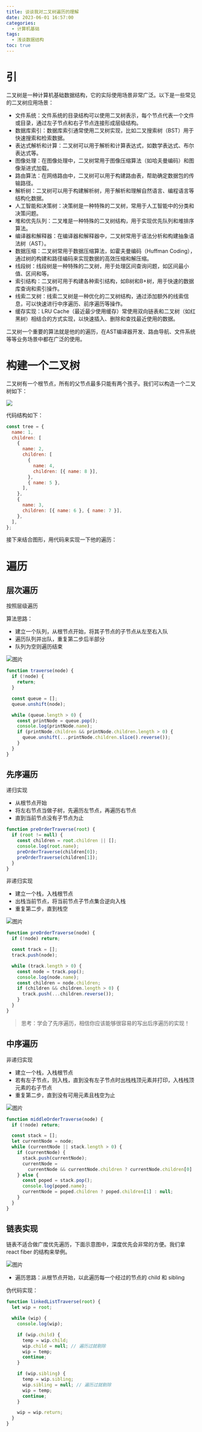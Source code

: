 ```yaml
---
title: 谈谈我对二叉树遍历的理解
date: 2023-06-01 16:57:00
categories:
  - 计算机基础
tags:
  - 浅谈数据结构
toc: true
---
```


# 引

二叉树是一种计算机基础数据结构，它的实际使用场景非常广泛。以下是一些常见的二叉树应用场景：

- 文件系统：文件系统的目录结构可以使用二叉树表示，每个节点代表一个文件或目录，通过左子节点和右子节点连接形成层级结构。
- 数据库索引：数据库索引通常使用二叉树实现，比如二叉搜索树（BST）用于快速搜索和检索数据。
- 表达式解析和计算：二叉树可以用于解析和计算表达式，如数学表达式、布尔表达式等。
- 图像处理：在图像处理中，二叉树常用于图像压缩算法（如哈夫曼编码）和图像渐进式加载。
- 路由算法：在网络路由中，二叉树可以用于构建路由表，帮助确定数据包的传输路径。
- 解析树：二叉树可以用于构建解析树，用于解析和理解自然语言、编程语言等结构化数据。
- 人工智能和决策树：决策树是一种特殊的二叉树，常用于人工智能中的分类和决策问题。
- 堆和优先队列：二叉堆是一种特殊的二叉树结构，用于实现优先队列和堆排序算法。
- 编译器和解释器：在编译器和解释器中，二叉树常用于语法分析和构建抽象语法树（AST）。
- 数据压缩：二叉树常用于数据压缩算法，如霍夫曼编码（Huffman Coding），通过树的构建和路径编码来实现数据的高效压缩和解压缩。
- 线段树：线段树是一种特殊的二叉树，用于处理区间查询问题，如区间最小值、区间和等。
- 索引结构：二叉树可用于构建各种索引结构，如B树和B+树，用于快速的数据库查询和索引操作。
- 线索二叉树：线索二叉树是一种优化的二叉树结构，通过添加额外的线索信息，可以快速进行中序遍历、前序遍历等操作。
- 缓存实现：LRU Cache（最近最少使用缓存）常使用双向链表和二叉树（如红黑树）相结合的方式实现，以快速插入、删除和查找最近使用的数据。

二叉树一个重要的算法就是他的的遍历，在AST编译器开发、路由导航、文件系统等等业务场景中都在广泛的使用。


# 构建一个二叉树

二叉树有一个根节点，所有的父节点最多只能有两个孩子。我们可以构造一个二叉树如下：

![](images/tree.png)

代码结构如下：

```js
const tree = {
  name: 1,
  children: [
    {
      name: 2,
      children: [
        {
          name: 4,
          children: [{ name: 8 }],
        },
        { name: 5 },
      ],
    },
    {
      name: 3,
      children: [{ name: 6 }, { name: 7 }],
    },
  ],
};
```

接下来结合图形，用代码来实现一下他的遍历：

# 遍历

## 层次遍历

按照层级遍历

算法思路：

- 建立一个队列，从根节点开始，将其子节点的子节点从左至右入队
- 遍历队列并出队，重复第二步后半部分
- 队列为空则遍历结束

![图片](images/btree-map.png)

```js
function traverse(node) {
  if (!node) {
    return;
  }

  const queue = [];
  queue.unshift(node);

  while (queue.length > 0) {
    const printNode = queue.pop();
    console.log(printNode.name);
    if (printNode.children && printNode.children.length > 0) {
      queue.unshift(...printNode.children.slice().reverse());
    }
  }
}
```

## 先序遍历

递归实现

- 从根节点开始
- 将左右节点当做子树，先遍历左节点，再遍历右节点
- 直到当前节点没有子节点为止

```js
function preOrderTraverse(root) {
  if (root != null) {
    const children = root.children || [];
    console.log(root.name);
    preOrderTraverse(children[0]);
    preOrderTraverse(children[1]);
  }
}
```

非递归实现

- 建立一个栈，入栈根节点
- 出栈当前节点，将当前节点子节点集合逆向入栈
- 重复第二步，直到栈空

![图片](images/btree-map2.png)

```js
function preOrderTraverse(node) {
  if (!node) return;

  const track = [];
  track.push(node);

  while (track.length > 0) {
    const node = track.pop();
    console.log(node.name);
    const children = node.children;
    if (children && children.length > 0) {
      track.push(...children.reverse());
    }
  }
}
```

> 思考：学会了先序遍历，相信你应该能够很容易的写出后序遍历的实现！

## 中序遍历

非递归实现

- 建立一个栈，入栈根节点
- 若有左子节点，则入栈，直到没有左子节点时出栈栈顶元素并打印，入栈栈顶元素的右子节点
- 重复第二步，直到没有可用元素且栈空为止

![图片](images/btree-map3.png)

```js
function middleOrderTraverse(node) {
  if (!node) return;

  const stack = [];
  let currentNode = node;
  while (currentNode || stack.length > 0) {
    if (currentNode) {
      stack.push(currentNode);
      currentNode =
        currentNode && currentNode.children ? currentNode.children[0] : null;
    } else {
      const poped = stack.pop();
      console.log(poped.name);
      currentNode = poped.children ? poped.children[1] : null;
    }
  }
}
```

## 链表实现

链表不适合做广度优先遍历，下面示意图中，深度优先会非常的方便。我们拿 react fiber 的结构来举例。

![图片](images/btree-linktable.png)

- 遍历思路：从根节点开始，以此遍历每一个经过的节点的 child 和 sibling

伪代码实现：

```js
function linkedListTraverse(root) {
  let wip = root;

  while (wip) {
    console.log(wip);

    if (wip.child) {
      temp = wip.child;
      wip.child = null; // 遍历过就剔除
      wip = temp;
      continue;
    }

    if (wip.sibling) {
      temp = wip.sibling;
      wip.sibling = null; // 遍历过就剔除
      wip = temp;
      continue;
    }

    wip = wip.return;
  }
}
```


